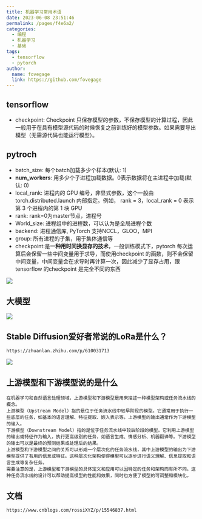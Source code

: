 ```yaml
---
title: 机器学习常用术语
date: 2023-06-08 23:51:46
permalink: /pages/f4e6a2/
categories:
  - 编程
  - 机器学习
  - 基础
tags:
  - tensorflow
  - pytorch
author:
  name: fovegage
  link: https://github.com/fovegage
---
```


## tensorflow

- checkpoint: Checkpoint 只保存模型的参数，不保存模型的计算过程，因此一般用于在具有模型源代码的时候恢复之前训练好的模型参数。如果需要导出模型（无需源代码也能运行模型）。

## pytroch

- batch_size: 每个batch加载多少个样本(默认: 1)
- **num_workers**: 用多少个子进程加载数据。0表示数据将在主进程中加载(默认: 0)
- local_rank: 进程内的 GPU 编号，非显式参数，这个一般由 torch.distributed.launch 内部指定。例如， rank = 3，local_rank = 0
  表示第 3 个进程内的第 1 块 GPU
- rank: rank=0为master节点，进程号
- World_size: 进程组中的进程数，可以认为是全局进程个数
- backend: 进程通信库, PyTorch 支持NCCL，GLOO，MPI
- group: 所有进程的子集，用于集体通信等
- checkpoint:是**一种用时间换显存的技术**，一般训练模式下，pytorch 每次运算后会保留一些中间变量用于求导，而使用checkpoint
  的函数，则不会保留中间变量，中间变量会在求导时再计算一次，因此减少了显存占用，跟tensorflow 的checkpoint 是完全不同的东西

![](https://obsidian-foveagge.oss-cn-beijing.aliyuncs.com/blog/Ptowgj.png)

## 大模型

![](https://obsidian-foveagge.oss-cn-beijing.aliyuncs.com/blog/awXMxg.png)

## Stable Diffusion爱好者常说的LoRa是什么？

```
https://zhuanlan.zhihu.com/p/610031713
```

![](https://obsidian-foveagge.oss-cn-beijing.aliyuncs.com/blog/FFpQEB.png)

## 上游模型和下游模型说的是什么

```
在机器学习和自然语言处理领域，上游模型和下游模型是用来描述一种模型架构或任务流水线的概念。
上游模型（Upstream Model）指的是位于任务流水线中较早阶段的模型。它通常用于执行一些底层的任务，如基本的语言理解、特征提取、嵌入表示等。上游模型的输出通常作为下游模型的输入。
下游模型（Downstream Model）指的是位于任务流水线中较后阶段的模型。它利用上游模型的输出或特征作为输入，执行更高级别的任务，如语言生成、情感分析、机器翻译等。下游模型的输出可以是最终的预测结果或处理后的结果。
上游模型和下游模型之间的关系可以形成一个层次化的任务流水线，其中上游模型的输出为下游模型提供了有用的信息或特征。这种层次化架构使得模型可以逐步进行语义理解、信息提取和语言生成等复杂任务。
需要注意的是，上游模型和下游模型的具体定义和应用可以因特定的任务和架构而有所不同。这种任务流水线的设计可以帮助提高模型的性能和效果，同时也方便了模型的可调整和模块化。
```

## 文档

```
https://www.cnblogs.com/rossiXYZ/p/15546837.html
```